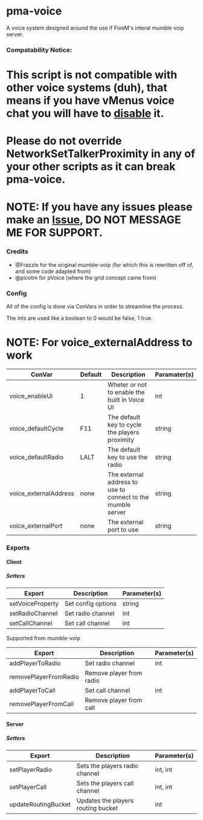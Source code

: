 # pma-voice
A voice system designed around the use if FiveM's interal mumble voip server.

### Compatability Notice:

# This script is not compatible with other voice systems (duh), that means if you have vMenus voice chat you will **have** to [disable](https://docs.vespura.com/vmenu/faq/#q-how-do-i-disable-voice-chat) it.
# Please do not override NetworkSetTalkerProximity in any of your other scripts as it can break pma-voice.


# NOTE: If you have any issues please make an [Issue](https://github.com/AvarianKnight/pma-voice/issues), DO NOT MESSAGE ME FOR SUPPORT.

### Credits

- @Frazzle for the original mumble-voip (for which this is rewritten off of, and some code adapted from)
- @picotm for pVoice (where the grid concept came from)

### Config

All of the config is done via ConVars in order to streamline the process.

The ints are used like a boolean to 0 would be false, 1 true.

# NOTE: For voice_externalAddress to work

| ConVar                | Default | Description                                                 | Paramater(s) |
|-----------------------|---------|-------------------------------------------------------------|--------------|
| voice_enableUi        |    1    | Wheter or not to enable the built in Voice UI               | int          |
| voice_defaultCycle    |   F11   | The default key to cycle the players proximity              | string       |
| voice_defaultRadio    |   LALT  | The default key to use the radio                            | string       |
| voice_externalAddress |	none  | The external address to use to connect to the mumble server | string       |
| voice_externalPort    |   none  | The external port to use                                    | string       |


### Exports

#### Client

##### Setters
 
| Export              | Description               | Parameter(s) |
|---------------------|---------------------------|--------------|
| setVoiceProperty    | Set config options        | string       |
| setRadioChannel     | Set radio channel         | int          |
| setCallChannel      | Set call channel          | int          |

Supported from mumble-voip

| Export                | Description              | Parameter(s) |
|-----------------------|--------------------------|--------------|
| addPlayerToRadio      | Set radio channel        | int          |
| removePlayerFromRadio | Remove player from radio |              |
| addPlayerToCall       | Set call channel         | int          |
| removePlayerFromCall  | Remove player from call  |              |

#### Server

##### Setters

| Export               | Description                          | Parameter(s) |
|----------------------|--------------------------------------|--------------|
| setPlayerRadio       | Sets the players radio channel       | int, int     |
| setPlayerCall        | Sets the players call channel        | int, int     |
| updateRoutingBucket  | Updates the players routing bucket   | int          |
